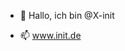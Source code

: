 - 👋 Hallo, ich bin @X-init

- 📫 www.init.de 

<!---
X-init/X-init is a ✨ special ✨ repository because its `README.md` (this file) appears on your GitHub profile.
You can click the Preview link to take a look at your changes.
--->
